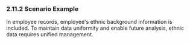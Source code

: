 ### 2.11.2 Scenario Example

In employee records, employee's ethnic background information is included. To maintain data uniformity and enable future analysis, ethnic data requires unified management.


